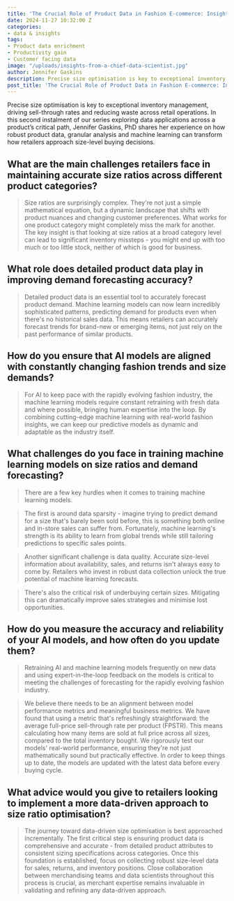 ```yaml
---
title: 'The Crucial Role of Product Data in Fashion E-commerce: Insights from a Chief Data Scientist'
date: 2024-11-27 10:32:00 Z
categories:
- data & insights
tags:
- Product data enrichment
- Productivity gain
- Customer facing data
image: "/uploads/insights-from-a-chief-data-scientist.jpg"
author: Jennifer Gaskins
description: Precise size optimisation is key to exceptional inventory management, driving sell-through rates and reducing waste across retail operations. In this second instalment of our series exploring data applications across a product’s critical path, Jennifer Gaskins, PhD shares her experience on how robust product data, granular analysis and machine learning can transform how retailers approach size-level buying decisions.
post_title: 'The Crucial Role of Product Data in Fashion E-commerce: Insights from a Chief Data Scientist'
---
```


Precise size optimisation is key to exceptional inventory management, driving sell-through rates and reducing waste across retail operations. In this second instalment of our series exploring data applications across a product’s critical path, Jennifer Gaskins, PhD shares her experience on how robust product data, granular analysis and machine learning can transform how retailers approach size-level buying decisions.

## What are the main challenges retailers face in maintaining accurate size ratios across different product categories?

> Size ratios are surprisingly complex. They're not just a simple mathematical equation, but a dynamic landscape that shifts with product nuances and changing customer preferences. What works for one product category might completely miss the mark for another. The key insight is that looking at size ratios at a broad category level can lead to significant inventory missteps - you might end up with too much or too little stock, neither of which is good for business.

## What role does detailed product data play in improving demand forecasting accuracy?

> Detailed product data is an essential tool to accurately forecast product demand. Machine learning models can now learn incredibly sophisticated patterns, predicting demand for products even when there's no historical sales data. This means retailers can accurately forecast trends for brand-new or emerging items, not just rely on the past performance of similar products.

## How do you ensure that AI models are aligned with constantly changing fashion trends and size demands?

> For AI to keep pace with the rapidly evolving fashion industry, the machine learning models require constant retraining with fresh data and where possible, bringing human expertise into the loop. By combining cutting-edge machine learning with real-world fashion insights, we can keep our predictive models as dynamic and adaptable as the industry itself.

## What challenges do you face in training machine learning models on size ratios and demand forecasting?

> There are a few key hurdles when it comes to training machine learning models.

> The first is around data sparsity - imagine trying to predict demand for a size that's barely been sold before, this is something both online and in-store sales can suffer from. Fortunately, machine learning's strength is its ability to learn from global trends while still tailoring predictions to specific sales points.

> Another significant challenge is data quality. Accurate size-level information about availability, sales, and returns isn't always easy to come by. Retailers who invest in robust data collection unlock the true potential of machine learning forecasts.

> There's also the critical risk of underbuying certain sizes. Mitigating this can dramatically improve sales strategies and minimise lost opportunities.

## How do you measure the accuracy and reliability of your AI models, and how often do you update them?

> Retraining AI and machine learning models frequently on new data and using expert-in-the-loop feedback on the models is critical to meeting the challenges of forecasting for the rapidly evolving fashion industry.

> We believe there needs to be an alignment between model performance metrics and meaningful business metrics. We have found that using a metric that's refreshingly straightforward: the average full-price sell-through rate per product (FPSTR). This means calculating how many items are sold at full price across all sizes, compared to the total inventory bought. We rigorously test our models' real-world performance, ensuring they're not just mathematically sound but practically effective. In order to keep things up to date, the models are updated with the latest data before every buying cycle.

## What advice would you give to retailers looking to implement a more data-driven approach to size ratio optimisation?

> The journey toward data-driven size optimisation is best approached incrementally. The first critical step is ensuring product data is comprehensive and accurate - from detailed product attributes to consistent sizing specifications across categories. Once this foundation is established, focus on collecting robust size-level data for sales, returns, and inventory positions. Close collaboration between merchandising teams and data scientists throughout this process is crucial, as merchant expertise remains invaluable in validating and refining any data-driven approach.
